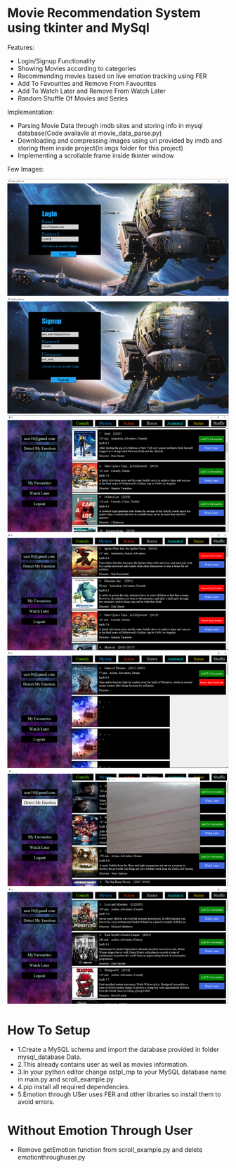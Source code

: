 # Movie Recommendation System using tkinter and MySql

Features:
* Login/Signup Functionality
* Showing Movies according to categories
* Recommending movies based on live emotion tracking using FER
* Add To Favourites and Remove From Favourites
* Add To Watch Later and Remove From Watch Later
* Random Shuffle Of Movies and Series

Implementation:
* Parsing Movie Data through imdb sites and storing info in mysql database(Code availavle at movie_data_parse.py)
* Downloading and compressing images using url provided by imdb and storing them inside project(In imgs folder for this project)
* Implementing a scrollable frame inside tkinter window

Few Images:

![](sampleImages/mm2.png)
![](sampleImages/mm8.png)
![](sampleImages/mm3.png)
![](sampleImages/mm4.png)
![](sampleImages/mm5.png)
![](sampleImages/mm6.png)
![](sampleImages/mm7.png)

# How To Setup

* 1.Create a MySQL schema and import the database provided in folder mysql_database Data.
* 2.This already contains user as well as movies information.
* 3.In your python editor change ostpl_mp to your MySQL database name in main.py and scroll_example.py
* 4.pip install all required dependencies.
* 5.Emotion through USer uses FER and other libraries so install them to avoid errors.


# Without Emotion Through User
* Remove getEmotion function from scroll_example.py and delete emotionthroughuser.py
